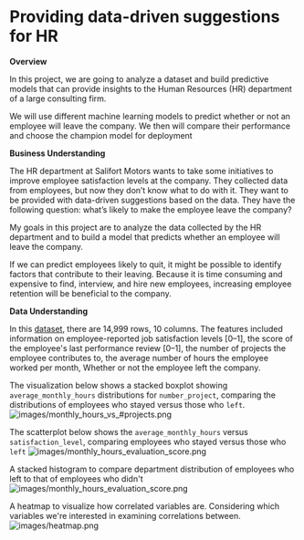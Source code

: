 # Providing data-driven suggestions for HR 

**Overview**

In this project, we are going to analyze a dataset and build predictive models that can provide insights to the Human Resources (HR) department of a large consulting firm.

We will use different machine learning models to predict whether or not an employee will leave the company. We then will compare their performance and choose the champion model for deployment

**Business Understanding**

The HR department at Salifort Motors wants to take some initiatives to improve employee satisfaction levels at the company. They collected data from employees, but now they don’t know what to do with it. They want to be provided with data-driven suggestions based on the data. They have the following question: what’s likely to make the employee leave the company?

My goals in this project are to analyze the data collected by the HR department and to build a model that predicts whether an employee will leave the company.

If we can predict employees likely to quit, it might be possible to identify factors that contribute to their leaving. Because it is time consuming and expensive to find, interview, and hire new employees, increasing employee retention will be beneficial to the company.

**Data Understanding**

In this [dataset](https://www.kaggle.com/datasets/mfaisalqureshi/hr-analytics-and-job-prediction?select=HR_comma_sep.csv), there are 14,999 rows, 10 columns. The features included information on employee-reported job satisfaction levels [0–1], the score of the employee's last performance review [0–1], the number of projects the employee contributes to, the average number of hours the employee worked per month, Whether or not the employee left the company. 

The visualization below shows a stacked boxplot showing `average_monthly_hours` distributions for `number_project`, comparing the distributions of employees who stayed versus those who `left`.
![images/monthly_hours_vs_#projects.png](https://github.com/RedaGrace/Providing-data-driven-suggestions-for-HR/blob/main/images/monthly_hours_vs_%23projects.png)

The scatterplot below shows the `average_monthly_hours` versus `satisfaction_level`, comparing employees who stayed versus those who `left`
![images/monthly_hours_evaluation_score.png](https://github.com/RedaGrace/Providing-data-driven-suggestions-for-HR/blob/main/images/monthly_hours_evaluation_score.png)

A stacked histogram to compare department distribution of employees who left to that of employees who didn't
![images/monthly_hours_evaluation_score.png](https://github.com/RedaGrace/Providing-data-driven-suggestions-for-HR/blob/main/images/monthly_hours_evaluation_score.png)

A heatmap to visualize how correlated variables are. Considering which variables we're interested in examining correlations between.
![images/heatmap.png](https://github.com/RedaGrace/Providing-data-driven-suggestions-for-HR/blob/main/images/heatmap.png)
